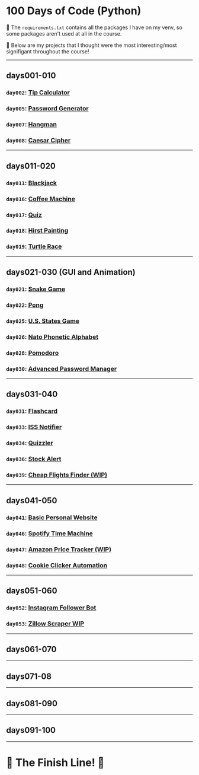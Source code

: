 # 100 Days of Code (Python)

🚨 The `requirements.txt` contains all the packages I have on my venv, so some packages aren't used at all in the course.

🚨 Below are my projects that I thought were the most interesting/most signifigant throughout the course!
___

## days001-010
### `day002`: [Tip Calculator](https://github.com/hschickdevs/100-Days-of-Code-Python/tree/main/days001-010/day002/project)
### `day005`: [Password Generator](https://github.com/hschickdevs/100-Days-of-Code-Python/tree/main/days001-010/day005)
### `day007`: [Hangman](https://github.com/hschickdevs/100-Days-of-Code-Python/tree/main/days001-010/day007/project)
### `day008`: [Caesar Cipher](https://github.com/hschickdevs/100-Days-of-Code-Python/tree/main/days001-010/day008/project)
___

## days011-020
### `day011`: [Blackjack](https://github.com/hschickdevs/100-Days-of-Code-Python/tree/main/days011-020/day011/Blackjack%20Game%20Capstone)
### `day016`: [Coffee Machine](https://github.com/hschickdevs/100-Days-of-Code-Python/tree/main/days011-020/day016/project)
### `day017`: [Quiz](https://github.com/hschickdevs/100-Days-of-Code-Python/blob/main/days011-020/day017/project/quiz.py)
### `day018`: [Hirst Painting](https://github.com/hschickdevs/100-Days-of-Code-Python/tree/main/days011-020/day018/project)
### `day019`: [Turtle Race](https://github.com/hschickdevs/100-Days-of-Code-Python/tree/main/days011-020/day019/project)
___

## days021-030 (GUI and Animation)
### `day021`: [Snake Game](https://github.com/hschickdevs/100-Days-of-Code-Python/tree/main/days021-030/day021/project)
### `day022`: [Pong](https://github.com/hschickdevs/100-Days-of-Code-Python/tree/main/days021-030/day022/project)
### `day025`: [U.S. States Game](https://github.com/hschickdevs/100-Days-of-Code-Python/tree/main/days021-030/day025/US%20States%20Game%20(turtle)%20copy)
### `day026`: [Nato Phonetic Alphabet](https://github.com/hschickdevs/100-Days-of-Code-Python/tree/main/days021-030/day026/project)
### `day028`: [Pomodoro](https://github.com/hschickdevs/100-Days-of-Code-Python/tree/main/days021-030/day028/Pomodoro%20Technique%20(tk)%20copy)
### `day030`: [Advanced Password Manager](https://github.com/hschickdevs/100-Days-of-Code-Python/tree/main/days021-030/day030/project)
___

## days031-040
### `day031`: [Flashcard](https://github.com/hschickdevs/100-Days-of-Code-Python/tree/main/days031-040/day031/capstone)
### `day033`: [ISS Notifier](https://github.com/hschickdevs/100-Days-of-Code-Python/tree/main/days031-040/day033/ISS%20API%20(requests%2C%20APIs)%20copy)
### `day034`: [Quizzler](https://github.com/hschickdevs/100-Days-of-Code-Python/tree/main/days031-040/day034/project)
### `day036`: [Stock Alert](https://github.com/hschickdevs/100-Days-of-Code-Python/tree/main/days031-040/day036/Watchlist%20Report%20(Alpha%20Vantage%2C%20D7%20Networks%2C%20SMTP))
### `day039`: [Cheap Flights Finder (WIP)](https://github.com/hschickdevs/flight-deals-finder-wip)
___

## days041-050
### `day041`: [Basic Personal Website](https://github.com/hschickdevs/100-Days-of-Code-Python/tree/main/days041-050/day041/Harrison%20Site%20(Rough))
### `day046`: [Spotify Time Machine](https://github.com/hschickdevs/100-Days-of-Code-Python/tree/main/days041-050/day046/project)
### `day047`: [Amazon Price Tracker (WIP)](https://github.com/hschickdevs/100-Days-of-Code-Python/tree/main/days041-050/day047/Amazon-Price-Scraper-WIP%20copy)
### `day048`: [Cookie Clicker Automation](https://github.com/hschickdevs/100-Days-of-Code-Python/tree/main/days041-050/day048/project)
___

## days051-060
### `day052`: [Instagram Follower Bot](https://github.com/hschickdevs/100-Days-of-Code-Python/tree/main/days051-060/day052/Instagram%20Follower%20Bot%20(patched%20by%20Instagram))
### `day053`: [Zillow Scraper WIP](https://github.com/hschickdevs/100-Days-of-Code-Python/tree/main/days051-060/day053/Zillow%20Scraper%20Capstone%20Project)
___

## days061-070
___

## days071-08
___

## days081-090
___

## days091-100
___
# 🏁 The Finish Line! 🏁
